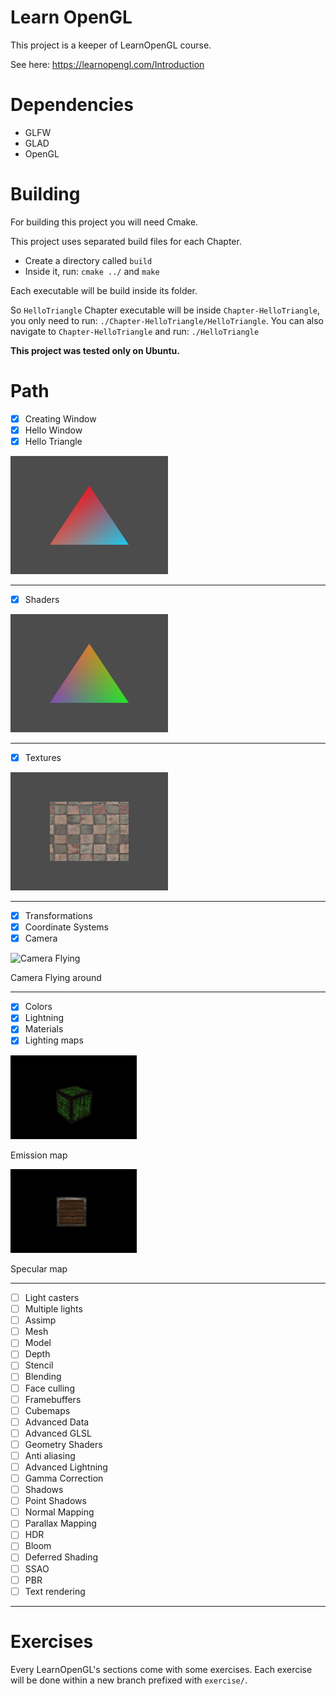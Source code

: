 # Learn OpenGL

This project is a keeper of LearnOpenGL course.

See here: https://learnopengl.com/Introduction

# Dependencies

- GLFW
- GLAD
- OpenGL

# Building

For building this project you will need Cmake.

This project uses separated build files for each Chapter.

- Create a directory called `build`
- Inside it, run: `cmake ../` and `make`

Each executable will be build inside its folder.

So `HelloTriangle` Chapter executable will be inside `Chapter-HelloTriangle`, you only need to run: `./Chapter-HelloTriangle/HelloTriangle`. You can also navigate to `Chapter-HelloTriangle` and run: `./HelloTriangle`

**This project was tested only on Ubuntu.**

# Path

- [x] Creating Window
- [x] Hello Window
- [x] Hello Triangle

<div>
    <p>
        <img width="50%" src="resources/images/hello-triangle.png" alt="Hello Triangle" />
    </p>
</div>

---

- [x] Shaders

<div>
    <p>
         <img width="50%" src="resources/images/shader.png" alt="Shader" />
    </p>
</div>

---

- [x] Textures

<div>
    <p>
         <img width="50%" src="resources/images/texture.png" alt="Texture" />
    </p>
</div>

---

- [x] Transformations
- [x] Coordinate Systems
- [x] Camera

<div>
    <p>
         <img width="50%" src="resources/images/Camera.gif" alt="Camera Flying" />
    </p>
    <p>
        Camera Flying around
    </p>
</div>

---

- [x] Colors
- [x] Lightning
- [x] Materials
- [x] Lighting maps

<p>
    <img width="40%" src="resources/images/1631416736.png" alt="Emission Map" />
    <p>
        Emission map
    </p>
</p>

<p>
    <img width="40%" src="resources/images/1631401415.png" alt="Specular Map" />
    <p>
        Specular map
    </p>
</p>


---

- [ ] Light casters
- [ ] Multiple lights
- [ ] Assimp
- [ ] Mesh
- [ ] Model
- [ ] Depth
- [ ] Stencil
- [ ] Blending
- [ ] Face culling
- [ ] Framebuffers
- [ ] Cubemaps
- [ ] Advanced Data
- [ ] Advanced GLSL
- [ ] Geometry Shaders
- [ ] Anti aliasing
- [ ] Advanced Lightning
- [ ] Gamma Correction
- [ ] Shadows
- [ ] Point Shadows
- [ ] Normal Mapping
- [ ] Parallax Mapping
- [ ] HDR
- [ ] Bloom
- [ ] Deferred Shading
- [ ] SSAO
- [ ] PBR
- [ ] Text rendering

---

# Exercises

Every LearnOpenGL's sections come with some exercises. Each exercise will be done within a new branch prefixed with `exercise/`.